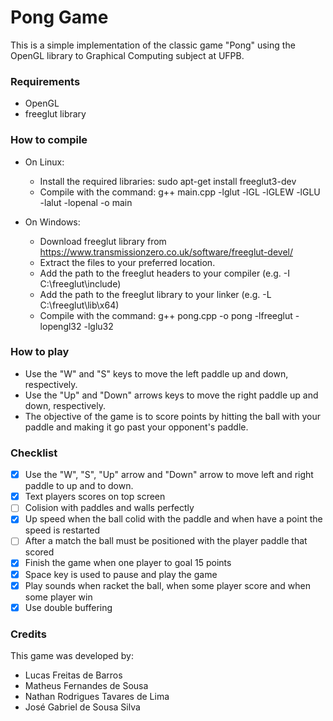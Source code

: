# Pong Game

This is a simple implementation of the classic game "Pong" using the OpenGL library to Graphical Computing subject at UFPB.

### Requirements

   - OpenGL
   - freeglut library

### How to compile

   - On Linux:
        - Install the required libraries: sudo apt-get install freeglut3-dev
        - Compile with the command: g++ main.cpp -lglut -lGL -lGLEW -lGLU -lalut -lopenal -o main

   - On Windows:
        - Download freeglut library from https://www.transmissionzero.co.uk/software/freeglut-devel/
        - Extract the files to your preferred location.
        - Add the path to the freeglut headers to your compiler (e.g. -I C:\freeglut\include)
        - Add the path to the freeglut library to your linker (e.g. -L C:\freeglut\lib\x64)
        - Compile with the command: g++ pong.cpp -o pong -lfreeglut -lopengl32 -lglu32

### How to play

   - Use the "W" and "S" keys to move the left paddle up and down, respectively.
   - Use the "Up" and "Down" arrows keys to move the right paddle up and down, respectively.
   - The objective of the game is to score points by hitting the ball with your paddle and making it go past your opponent's paddle.
   
### Checklist

   - [x] Use the "W", "S", "Up" arrow and "Down" arrow to move left and right paddle to up and to down.
   - [x] Text players scores on top screen
   - [ ] Colision with paddles and walls perfectly
   - [x] Up speed when the ball colid with the paddle and when have a point the speed is restarted
   - [ ] After a match the ball must be positioned with the player paddle that scored
   - [x] Finish the game when one player to goal 15 points
   - [x] Space key is used to pause and play the game
   - [x] Play sounds when racket the ball, when some player score and when some player win
   - [x] Use double buffering

### Credits

This game was developed by:
- Lucas Freitas de Barros
- Matheus Fernandes de Sousa
- Nathan Rodrigues Tavares de Lima
- José Gabriel de Sousa Silva
